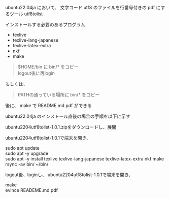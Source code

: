 ubuntu22.04ja において、
文字コード utf8 のファイルを行番号付きの pdf にするツール utf8tolist

インストールする必要のあるプログラム

- texlive  
- texlive-lang-japanese  
- texlive-latex-extra  
- nkf  
- make  

> $HOME/bin に bin/* をコピー  
> logout後に再login  

もしくは、

> PATHの通っている場所に bin/* をコピー

後に、
make で README.md.pdf ができる  

ubuntu22.04ja のインストール直後の場合の手順を以下に示す

ubuntu2204utf8tolist-1.0.1.zipをダウンロードし、展開

ubuntu2204utf8tolist-1.0.1で端末を開き、  

sudo apt update  
sudo apt -y upgrade  
sudo apt -y install texlive texlive-lang-japanese texlive-latex-extra nkf make  
rsync -av bin/ ~/bin/  

logout後、loginし、
ubuntu2204utf8tolist-1.0.1で端末を開き、  

make  
evince READEME.md.pdf

